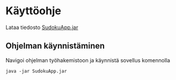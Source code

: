 # Käyttöohje

Lataa tiedosto [SudokuApp.jar](https://github.com/osekeranen/ot-harjoitustyo/releases/tag/v1.1)

## Ohjelman käynnistäminen

Navigoi ohjelman työhakemistoon ja käynnistä sovellus komennolla  
```
java -jar SudokuApp.jar
```
